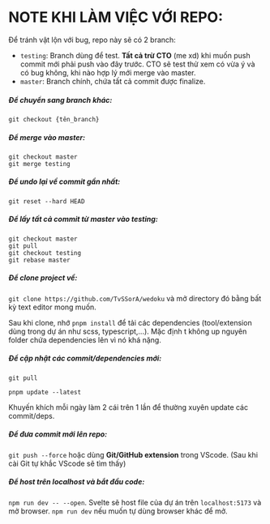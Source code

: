 # NOTE KHI LÀM VIỆC VỚI REPO:

Để tránh vật lộn với bug, repo này sẽ có 2 branch: 
- `testing`: Branch dùng để test. **Tất cả trừ CTO** (me xd) khi muốn push commit mới phải push vào đây trước. CTO sẽ test thử xem có vừa ý và có bug không, khi nào hợp lý mới merge vào master.
- `master`: Branch chính, chứa tất cả commit được finalize.

##### Để chuyển sang branch khác:

`git checkout {tên_branch}`

##### Để merge vào master:

```
git checkout master
git merge testing
```

##### Để undo lại về commit gần nhất:

`git reset --hard HEAD`

##### Để lấy tất cả commit từ master vào testing:

```
git checkout master
git pull
git checkout testing
git rebase master
```

##### Để clone project về:

`git clone https://github.com/TvSSorA/wedoku` và mở directory đó bằng bất kỳ text editor mong muốn.

Sau khi clone, nhớ `pnpm install` để tải các dependencies (tool/extension dùng trong dự án như scss, typescript,...). Mặc định t không up nguyên folder chứa dependencies lên vì nó khá nặng. 

##### Để cập nhật các commit/dependencies mới:

`git pull` 

`pnpm update --latest`

Khuyến khích mỗi ngày làm 2 cái trên 1 lần để thường xuyên update các commit/deps.

##### Để đưa commit mới lên repo:

`git push --force` hoặc dùng **Git/GitHub extension** trong VScode. (Sau khi cài Git tự khắc VScode sẽ tìm thấy)

##### Để host trên localhost và bắt đầu code:

`npm run dev -- --open`. Svelte sẽ host file của dự án trên `localhost:5173` và mở browser.
`npm run dev` nếu muốn tự dùng browser khác để mở.


